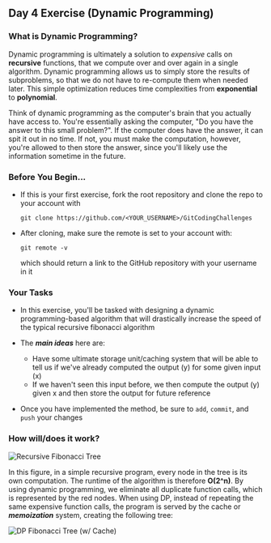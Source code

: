 ## Day 4 Exercise (Dynamic Programming)

### What is Dynamic Programming?

Dynamic programming is ultimately a solution to <i>expensive</i> calls on <b>recursive</b> functions, that we 
compute over and over again in a single algorithm. Dynamic programming allows us to simply store the results 
of subproblems, so that we do not have to re-compute them when needed later. This simple optimization reduces time complexities from <b>exponential</b> to <b>polynomial</b>.

Think of dynamic programming as the computer's brain that you actually have access to. You're essentially asking the computer, "Do you have the answer to this small problem?". If the computer does have the answer, it can spit it out in no time. If not, you must make the computation, however, you're allowed to then store the answer, since you'll likely use the information sometime in the future.

### Before You Begin...

* If this is your first exercise, fork the root repository and clone the repo to your account with 
  ```
  git clone https://github.com/<YOUR_USERNAME>/GitCodingChallenges
  ```

* After cloning, make sure the remote is set to your account with:
  ```
  git remote -v
  ``` 
  which should return a link to the GitHub repository with your username in it

### Your Tasks

* In this exercise, you'll be tasked with designing a dynamic programming-based algorithm that will drastically
increase the speed of the typical recursive fibonacci algorithm

* The ***main ideas*** here are: 
  * Have some ultimate storage unit/caching system that will be able to tell us if we've already computed the output (y)
  for some given input (x)
  * If we haven't seen this input before, we then compute the output (y) given x and then store the output for future reference

* Once you have implemented the method, be sure to `add`, `commit`, and `push` your changes

### How will/does it work?

![Recursive Fibonacci Tree](https://camo.githubusercontent.com/31777b548b585d1f0dbef600352ed5867dbaef66/687474703a2f2f692e696d6775722e636f6d2f626771743265722e706e67)

In this figure, in a simple recursive program, every node in the tree is its own computation. The runtime of the algorithm is therefore <b>O(2^n)</b>. By using dynamic programming, we eliminate all duplicate function calls, which is represented by the red nodes. When using DP, instead of repeating the same expensive function calls, the program is served by the cache or ***memoization*** system, creating the following tree:

![DP Fibonacci Tree (w/ Cache)](https://camo.githubusercontent.com/8a15dab9f2f0fbd44fc25a8abfd5a4be1422aaa6/687474703a2f2f692e696d6775722e636f6d2f356e7071756d4d2e706e67)
